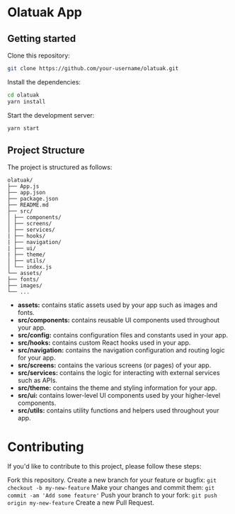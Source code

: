 # Olatuak App

## Getting started

Clone this repository:

```bash
git clone https://github.com/your-username/olatuak.git

```

Install the dependencies:

```bash
cd olatuak
yarn install
```

Start the development server:

```bash
yarn start
```

## Project Structure

The project is structured as follows:

```
olatuak/
├── App.js
├── app.json
├── package.json
├── README.md
├── src/
│ ├── components/
│ ├── screens/
│ ├── services/
| ├── hooks/
| ├── navigation/
| ├── ui/
| ├── theme/
│ ├── utils/
│ └── index.js
└── assets/
├── fonts/
├── images/
└── ...
```

- **assets:** contains static assets used by your app such as images and fonts.
- **src/components:** contains reusable UI components used throughout your app.
- **src/config:** contains configuration files and constants used in your app.
- **src/hooks:** contains custom React hooks used in your app.
- **src/navigation:** contains the navigation configuration and routing logic for your app.
- **src/screens:** contains the various screens (or pages) of your app.
- **src/services:** contains the logic for interacting with external services such as APIs.
- **src/theme:** contains the theme and styling information for your app.
- **src/ui:** contains lower-level UI components used by your higher-level components.
- **src/utils:** contains utility functions and helpers used throughout your app.

# Contributing

If you'd like to contribute to this project, please follow these steps:

Fork this repository.
Create a new branch for your feature or bugfix: `git checkout -b my-new-feature`
Make your changes and commit them: `git commit -am 'Add some feature'`
Push your branch to your fork: `git push origin my-new-feature`
Create a new Pull Request.
